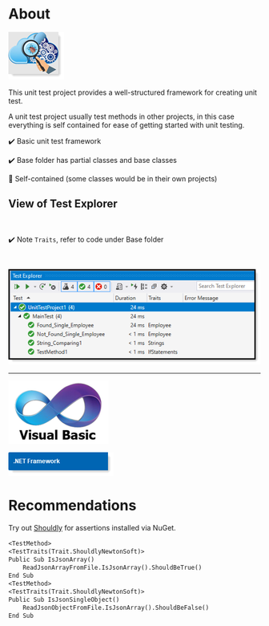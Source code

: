 ﻿# About

![img](assets/unitTesting.png)

This unit test project provides a well-structured framework for creating unit test.

A unit test project usually test methods in other projects, in this case everything is self contained for ease of getting started with unit testing.

:heavy_check_mark: Basic unit test framework

:heavy_check_mark: Base folder has partial classes and base classes

:red_circle: Self-contained (some classes would be in their own projects)

## View of Test Explorer

</br>

:heavy_check_mark: Note `Traits`, refer to code under Base folder

</br>

![img](assets/testExplorer.png)

---

![img](assets/vb1.png)

![img](assets/ConventionFramework.png)

# Recommendations

Try out [Shouldly](https://www.nuget.org/packages/Shouldly/) for assertions installed via NuGet.

```
<TestMethod>
<TestTraits(Trait.ShouldlyNewtonSoft)>
Public Sub IsJsonArray()
	ReadJsonArrayFromFile.IsJsonArray().ShouldBeTrue()
End Sub
<TestMethod>
<TestTraits(Trait.ShouldlyNewtonSoft)>
Public Sub IsJsonSingleObject()
	ReadJsonObjectFromFile.IsJsonArray().ShouldBeFalse()
End Sub

```